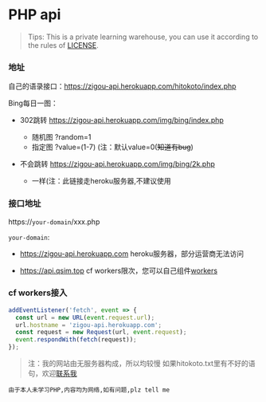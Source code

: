 # PHP api

> Tips: This is a private learning warehouse, you can use it according to the rules of [LICENSE](/LICENSE).


### 地址

自己的语录接口：https://zigou-api.herokuapp.com/hitokoto/index.php

Bing每日一图：

- 302跳转 https://zigou-api.herokuapp.com/img/bing/index.php
  - 随机图 ?random=1
  - 指定图 ?value=(1-7) (注：默认value=0(~~知道有bug~~)

- 不会跳转 https://zigou-api.herokuapp.com/img/bing/2k.php
  - 一样(注：此链接走heroku服务器,不建议使用

### 接口地址

https://`your-domain`/xxx.php

`your-domain`: 

  - https://zigou-api.herokuapp.com  heroku服务器，部分运营商无法访问

  - https://api.qsim.top cf workers限次，您可以自己组件[workers](#cf-workers接入)


### cf workers接入
``` js
addEventListener('fetch', event => {
  const url = new URL(event.request.url);
  url.hostname = 'zigou-api.herokuapp.com';
  const request = new Request(url, event.request);
  event.respondWith(fetch(request));
});
```

> 注：我的网站由无服务器构成，所以均较慢 如果hitokoto.txt里有不好的语句，欢迎[联系我](https://www.qsim.top)

`由于本人未学习PHP,内容均为网络,如有问题,plz tell me`
